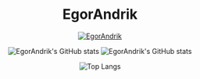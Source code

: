 <h1 align="center">EgorAndrik</h1>

<p align="center"> <a href="https://github.com/ryo-ma/github-profile-trophy"><img src="https://github-profile-trophy.vercel.app/?username=EgorAndrik" alt="EgorAndrik" /></a> </p>

<div align="center">
  
  ![EgorAndrik's GitHub stats](https://github-readme-stats.vercel.app/api/?username=EgorAndrik&include_orgs=true&theme=dark&show_icons=true)
  ![EgorAndrik's GitHub stats](https://github-readme-streak-stats.herokuapp.com/?user=EgorAndrik&include_orgs=true&theme=dark&show_icons=true)

</div>

<div align="center">
  
  ![Top Langs](https://github-readme-stats-sigma-five.vercel.app/api/top-langs/?username=EgorAndrik&include_orgs=true&orgs=NSO-Clio&theme=dark&show_icons=true)

</div>
